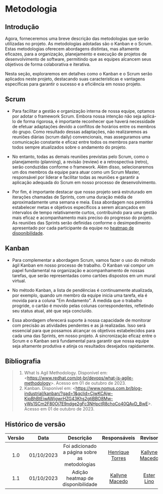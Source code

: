 # **Metodologia**

## Introdução

Agora, forneceremos uma breve descrição das metodologias que serão utilizadas no projeto. As metodologias adotadas são o Kanban e o Scrum. Estas metodologias oferecem abordagens distintas, mas altamente eficazes, para a organização, planejamento e execução de projetos de desenvolvimento de software, permitindo que as equipes alcancem seus objetivos de forma colaborativa e iterativa.<br>

Nesta seção, exploraremos em detalhes como o Kanban e o Scrum serão aplicados neste projeto, destacando suas características e vantagens específicas para garantir o sucesso e a eficiência em nosso projeto.

## **Scrum**

- Para facilitar a gestão e organização interna de nossa equipe, optamos por adotar o framework Scrum. Embora nossa intenção não seja aplicá-lo de forma rigorosa, é importante reconhecer que haverá necessidade de efetuar adaptações devido a conflitos de horários entre os membros do grupo. Como resultado dessas adaptações, não realizaremos as reuniões diárias (scrum daily) convencionais, mas asseguramos uma comunicação constante e eficaz entre todos os membros para manter todos sempre atualizados sobre o andamento do projeto.

- No entanto, todas as demais reuniões previstas pelo Scrum, como o planejamento (planning), a revisão (review) e a retrospectiva (retro), serão conduzidas conforme o framework. Além disso, selecionaremos um dos membros da equipe para atuar como um Scrum Master, responsável por liderar e facilitar todas as reuniões e garantir a aplicação adequada do Scrum em nosso processo de desenvolvimento.

- Por fim, é importante destacar que nosso projeto será estruturado em iterações chamadas de Sprints, com uma duração média de aproximadamente uma semana e meia. Essa abordagem nos permitirá estabelecer metas e objetivos específicos a serem alcançados em intervalos de tempo relativamente curtos, contribuindo para uma gestão mais eficaz e acompanhamento mais preciso do progresso do projeto. As reuniões das Sprints serão definidas conforme o desimpedimento apresentado por cada participante da equipe no [heatmap de disponibilidade](https://i.snipboard.io/oXqm5p.jpg).

## **Kanban**

- Para complementar a abordagem Scrum, vamos fazer o uso do método ágil Kanban em nosso processo de trabalho. O Kanban vai compor um papel fundamental na organização e acompanhamento de nossas tarefas, que serão representadas como cartões dispostos em um mural virtual. 

- No método Kanban, a lista de pendências é continuamente atualizada, por exemplo, quando um membro da equipe inicia uma tarefa, ela é movida para a coluna "Em Andamento". À medida que o trabalho progride, o cartão é movido pelas colunas correspondentes, refletindo seu status atual, até que seja concluído. 

- Essa abordagem oferecerá suporte à nossa capacidade de monitorar com precisão as atividades pendentes e as já realizadas. Isso será essencial para que possamos alcançar os objetivos estabelecidos para cada uma das Sprints, em nosso projeto. A sincronização eficaz entre o Scrum e o Kanban será fundamental para garantir que nossa equipe seja altamente produtiva e atinja os resultados desejados rapidamente.


## **Bibliografia**

>1. What Is Agil Methodology. Disponível em: <<https://www.redhat.com/pt-br/devops/what-is-agile-methodology>>. Acesso em 01 de outubro de 2023.
>2. Kanban. Disponível em: <<https://www.nomus.com.br/blog-industrial/kanban/?gad=1&gclid=CjwKCAjw-KipBhBtEiwAWjgwrHZG43Khs2gtiBBO8Mw-yWs1SCm2F80Oj7E9ndge2gFc3NHpctR8choCo40QAvD_BwE>>. Acesso em 01 de outubro de 2023.

## Histórico de versão

| Versão |    Data    |                  Descrição                   |         Responsáveis          |    Revisor    |
| :----: | :--------: | :------------------------------------------: | :---------------------------: | :-----------: |
|  1.0   | 01/10/2023 | Foi adicionado a página sobre as metodologias | [Henrique Torres](https://github.com/henriqtorresl) | [Kallyne Macedo](https://github.com/kalipassos) |
|  1.1   | 01/10/2023 | Adição heatmap de disponibilidade | [Kallyne Macedo](https://github.com/kalipassos) | [Ester Lino](https://github.com/esteerlino) |
